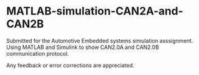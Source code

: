 # MATLAB-simulation-CAN2A-and-CAN2B

Submitted for the Automotive Embedded systems simulation asssignment. 
Using MATLAB and Simulink to show CAN2.0A and CAN2.0B communication protocol. 

Any feedback or error corrections are appreciated. 

